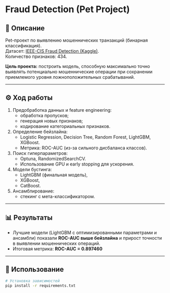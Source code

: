 # Fraud Detection (Pet Project)

## 📌 Описание
Pet-проект по выявлению мошеннических транзакций (бинарная классификация).  
Датасет: [IEEE-CIS Fraud Detection (Kaggle)](https://www.kaggle.com/c/ieee-fraud-detection).  
Количество признаков: 434.  

**Цель проекта:** построить модель, способную максимально точно выявлять потенциально мошеннические операции при сохранении приемлемого уровня ложноположительных срабатываний.

---

## ⚙️ Ход работы
1. Предобработка данных и feature engineering:
   - обработка пропусков;
   - генерация новых признаков;
   - кодирование категориальных признаков.
2. Определение бейзлайна:
   - Logistic Regression, Decision Tree, Random Forest, LightGBM, XGBoost.
   - Метрика: ROC-AUC (из-за сильного дисбаланса классов).
3. Поиск гиперпараметров:
   - Optuna, RandomizedSearchCV.
   - Использование GPU и early stopping для ускорения.
4. Модели бустинга:
   - LightGBM (финальная модель),
   - XGBoost,
   - CatBoost.
5. Ансамблирование:
   - стекинг с мета-классификатором.

---

## 📊 Результаты
- Лучшие модели (LightGBM с оптимизированными параметрами и ансамбли) показали **ROC-AUC выше бейзлайна** и прирост точности в выявлении мошеннических операций.  
- Итоговая метрика: **ROC-AUC = 0.897460**

---

## 🚀 Использование
```bash
# Установка зависимостей
pip install -r requirements.txt
